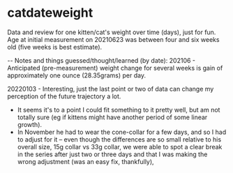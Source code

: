 # catdateweight

Data and review for one kitten/cat's weight over time (days), just for fun. Age at initial measurement on 20210623 was between four and six weeks old (five weeks is best estimate). 

--
Notes and things guessed/thought/learned (by date):
202106 - Anticipated (pre-measurement) weight change for several weeks is gain of approximately one ounce (28.35grams) per day.

20220103 - Interesting, just the last point or two of data can change my perception of the future trajectory a lot.
  - It seems it's to a point I could fit something to it pretty well, but am not totally sure (eg if kittens might have another period of some linear growth).
  - In November he had to wear the cone-collar for a few days, and so I had to adjust for it – even though the differences are so small relative to his overall size, 15g collar vs 33g collar, we were able to spot a clear break in the series after just two or three days and that I was making the wrong adjustment (was an easy fix, thankfully), 
